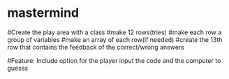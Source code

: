 # mastermind

#Create the play area with a class
    #make 12 rows(tries)
    #make each row a group of variables
    #make an array of each row(if needed)
    #create the 13th row that contains the feedback of the correct/wrong answers

#Feature: Include option for the player input the code and the computer to guesss
